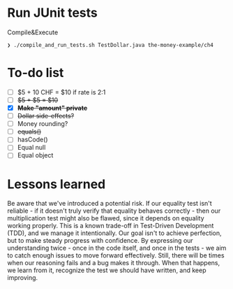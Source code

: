 # Run JUnit tests
Compile&Execute
```
❯ ./compile_and_run_tests.sh TestDollar.java the-money-example/ch4
```

# To-do list
- [ ] $5 + 10 CHF = $10 if rate is 2:1
- [ ] ~~$5 + $5 = $10~~
- [x] **~~Make "amount" private~~**
- [ ] ~~Dollar side-effects?~~
- [ ] Money rounding?
- [ ] ~~equals()~~ 
- [ ] hasCode() 
- [ ] Equal null
- [ ] Equal object

# Lessons learned
Be aware that we've introduced a potential risk. If our equality test isn't reliable - if it doesn't truly verify that equality behaves correctly - then our multiplication test might also be flawed, since it depends on equality working properly. This is a known trade-off in Test-Driven Development (TDD), and we manage it intentionally. Our goal isn't to achieve perfection, but to make steady progress with confidence. By expressing our understanding twice - once in the code itself, and once in the tests - we aim to catch enough issues to move forward effectively. Still, there will be times when our reasoning fails and a bug makes it through. When that happens, we learn from it, recognize the test we should have written, and keep improving.